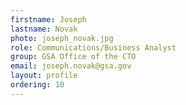 ```yaml
---
firstname: Joseph
lastname: Novak
photo: joseph_novak.jpg
role: Communications/Business Analyst
group: GSA Office of the CTO
email: joseph.novak@gsa.gov
layout: profile
ordering: 10
---
```

